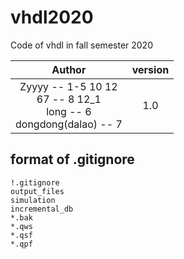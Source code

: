 # vhdl2020

Code of vhdl in fall semester 2020

|                            Author                            | version |
| :----------------------------------------------------------: | :-----: |
| Zyyyy -- 1-5 10 12<br>67 -- 8 12_1<br>long -- 6<br>dongdong(dalao) -- 7 |   1.0   |







## format of .gitignore

```.gitignore
!.gitignore
output_files
simulation
incremental_db
*.bak
*.qws
*.qsf
*.qpf
```

